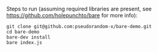 Steps to run (assuming required libraries are present, see https://github.com/holepunchto/bare for more info):
```
git clone git@github.com:pseudorandom-x/bare-demo.git
cd bare-demo
bare-dev install
bare index.js
```
